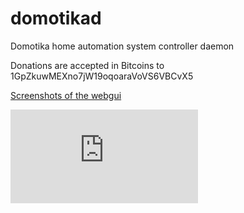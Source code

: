 domotikad
=========

Domotika home automation system controller daemon

Donations are accepted in Bitcoins to 1GpZkuwMEXno7jW19oqoaraVoVS6VBCvX5

[Screenshots of the webgui](http://www.unixmedia.it/en/interfaccia-utente)

[![piwik tracking](https://webstats.unixmedia.it/piwik.php?idsite=2&rec=1&action_name=GitHubDomotikad "unixmedia.it")](http://www.unixmedia.it)
